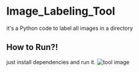 # Image_Labeling_Tool
it's a Python code to label all images in a directory
## How to Run?!
just install dependencies and run it.
![tool image](https://github.com/[saraslm]/[Image_Labelling_Tool]/blob/image.jpg?raw=true)
